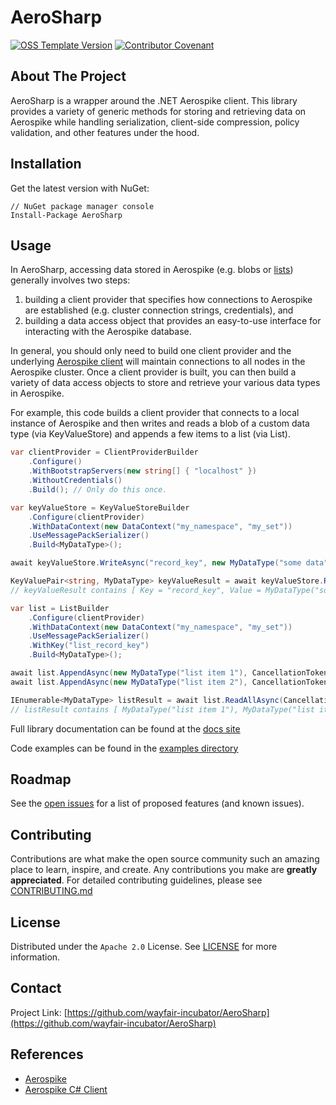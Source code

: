 # AeroSharp

[![OSS Template Version](https://img.shields.io/badge/OSS%20Template-0.3.5-7f187f.svg)](https://github.com/wayfair-incubator/oss-template/blob/main/CHANGELOG.md)
[![Contributor Covenant](https://img.shields.io/badge/Contributor%20Covenant-2.0-4baaaa.svg)](CODE_OF_CONDUCT.md)

## About The Project

AeroSharp is a wrapper around the .NET Aerospike client. This library provides a
variety of generic methods for storing and retrieving data on Aerospike while
handling serialization, client-side compression, policy validation, and other
features under the hood.

## Installation

Get the latest version with NuGet:

```shell
// NuGet package manager console
Install-Package AeroSharp
```

## Usage

In AeroSharp, accessing data stored in Aerospike (e.g. blobs or
[lists](https://www.aerospike.com/docs/guide/cdt-list.html)) generally involves
two steps:

1. building a client provider that specifies how connections to Aerospike are established (e.g. cluster connection strings, credentials), and
2. building a data access object that provides an easy-to-use interface for interacting with the Aerospike database.

In general, you should only need to build one client provider and the underlying
[Aerospike client](https://www.aerospike.com/docs/client/csharp/usage/connect_sync.html)
will maintain connections to all nodes in the Aerospike cluster. Once a client
provider is built, you can then build a variety of data access objects to store
and retrieve your various data types in Aerospike.

For example, this code builds a client provider that connects to a local
instance of Aerospike and then writes and reads a blob of a custom data type
(via KeyValueStore) and appends a few items to a list (via List).

```C#
var clientProvider = ClientProviderBuilder
    .Configure()
    .WithBootstrapServers(new string[] { "localhost" })
    .WithoutCredentials()
    .Build(); // Only do this once.

var keyValueStore = KeyValueStoreBuilder
    .Configure(clientProvider)
    .WithDataContext(new DataContext("my_namespace", "my_set"))
    .UseMessagePackSerializer()
    .Build<MyDataType>();

await keyValueStore.WriteAsync("record_key", new MyDataType("some data"), CancellationToken.None);

KeyValuePair<string, MyDataType> keyValueResult = await keyValueStore.ReadAsync("record_key", CancellationToken.None);
// keyValueResult contains [ Key = "record_key", Value = MyDataType("some data") ]

var list = ListBuilder
    .Configure(clientProvider)
    .WithDataContext(new DataContext("my_namespace", "my_set"))
    .UseMessagePackSerializer()
    .WithKey("list_record_key")
    .Build<MyDataType>();

await list.AppendAsync(new MyDataType("list item 1"), CancellationToken.None);
await list.AppendAsync(new MyDataType("list item 2"), CancellationToken.None);

IEnumerable<MyDataType> listResult = await list.ReadAllAsync(CancellationToken.None);
// listResult contains [ MyDataType("list item 1"), MyDataType("list item 2") ]
```

Full library documentation can be found at the [docs site](https://wayfair-incubator.github.io/AeroSharp/)

Code examples can be found in the [examples directory](./examples)

## Roadmap

See the [open issues](https://github.com/wayfair-incubator/AeroSharp/issues) for a list of proposed features (and known issues).

## Contributing

Contributions are what make the open source community such an amazing place to learn, inspire, and create. Any contributions you make are **greatly appreciated**. For detailed contributing guidelines, please see [CONTRIBUTING.md](CONTRIBUTING.md)

## License

Distributed under the `Apache 2.0` License. See [LICENSE](LICENSE) for more information.

## Contact

Project Link: [https://github.com/wayfair-incubator/AeroSharp](https://github.com/wayfair-incubator/AeroSharp)

## References

- [Aerospike](https://www.aerospike.com/docs/)
- [Aerospike C# Client](https://docs.aerospike.com/docs/client/csharp/index.html)
